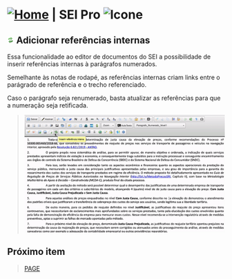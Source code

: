 # [![Home](../img/home.png)](../) |  SEI Pro ![Icone](../img/icon-32.png)

## ![SEI Pro Referencia Interna](../img/icon-referenciainterna.png) Adicionar referências internas

Essa funcionalidade ao editor de documentos do SEI a possibilidade de inserir referências internas à parágrafos numerados.

Semelhante às notas de rodapé, as referências internas criam links entre o parágrado de referência e o trecho referenciado.

Caso o parágrafo seja renumerado, basta atualizar as referências para que a numeração seja retificada.

> ![Tela Referencia Interna](../img/tela-referenciainterna.gif) 
> 
## Próximo item

> [PAGE](../pages/PAGE.md)
